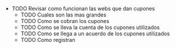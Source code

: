 - TODO  Revisar como funcionan las webs que dan cupones
	- TODO Cuales son las mas grandes
	- TODO Como se cobran los cupones
	- TODO Como se lleva la cuenta de los cupones utilizados
	- TODO Como se llega a un acuerdo de los cupones utilizados
	- TODO Como registran